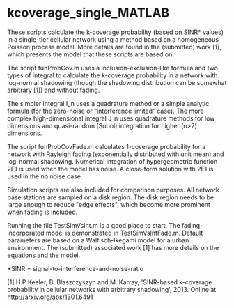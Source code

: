 # kcoverage_single_MATLAB

These scripts calculate the k-coverage probability (based on SINR* values) in a single-tier cellular network using a method based on a homogeneous Poisson process model. More details are found in the (submitted) work [1], which presents the model that these scripts are based on.

The script funProbCov.m uses a inclusion-exclusion-like formula and two types of integral to calculate the k-coverage probability in a network with log-normal shadowing (though the shadowing distribution can be somewhat arbitrary [1]) and without fading.

The simpler integral I_n uses a quadrature method or a simple analytic formula (for the zero-noise or “interference limited” case). The more complex high-dimensional integral J_n uses quadrature methods for low dimensions and quasi-random (Sobol) integration for higher (n>2) dimensions.

The script funProbCovFade.m calculates 1-coverage probability for a network with Rayleigh fading (exponentially distributed with unit mean) and log-normal shadowing. Numerical integration of hypergeometric function 2F1 is used when the model has noise. A close-form solution with 2F1 is used in the no noise case.

Simulation scripts are also included for comparison purposes. All network base stations are sampled on a disk region. The disk region needs to be large enough to reduce "edge effects", which become more prominent when fading is included.

Running the file TestSimVsInt.m is a good place to start. The fading-incorporated model is demonstrated in TestSimVsIntFade.m. Default parameters are based on a Walfisch-Ikegami model for a urban environment. The (submitted) associated work [1] has more details on the equations and the model.

*SINR = signal-to-interference-and-noise-ratio

[1] H.P Keeler, B. Błaszczyszyn and M. Karray, 'SINR-based k-coverage probability in cellular networks with arbitrary shadowing', 2013. Online at http://arxiv.org/abs/1301.6491
